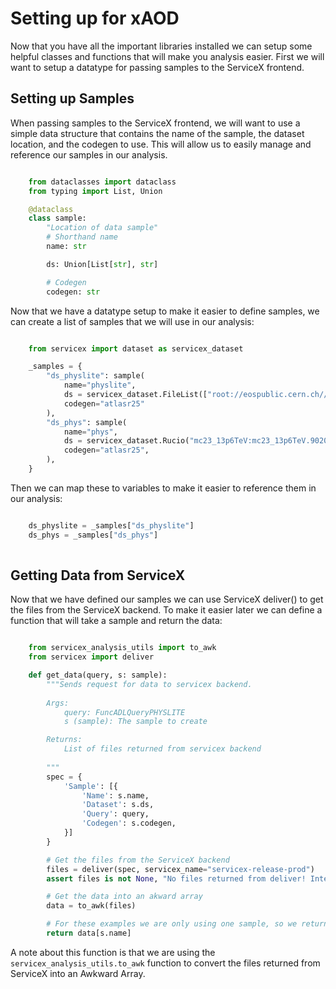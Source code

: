 # Setting up for xAOD

Now that you have all the important libraries installed we can setup some helpful classes and functions that will make you analysis easier.
First we will want to setup a datatype for passing samples to the ServiceX frontend.

## Setting up Samples

When passing samples to the ServiceX frontend, we will want to use a simple data structure that contains the name of the sample, the dataset location, 
and the codegen to use. This will allow us to easily manage and reference our samples in our analysis.

```python

    from dataclasses import dataclass
    from typing import List, Union

    @dataclass
    class sample:
        "Location of data sample"
        # Shorthand name
        name: str

        ds: Union[List[str], str]

        # Codegen
        codegen: str

```

Now that we have a datatype setup to make it easier to define samples, we can create a list of samples that we will use in our analysis:

```python

    from servicex import dataset as servicex_dataset

    _samples = {
        "ds_physlite": sample(
            name="physlite",
            ds = servicex_dataset.FileList(["root://eospublic.cern.ch//eos/opendata/atlas/rucio/mc20_13TeV/DAOD_PHYSLITE.37622528._000013.pool.root.1"]),
            codegen="atlasr25"
        ),
        "ds_phys": sample(
            name="phys",
            ds = servicex_dataset.Rucio("mc23_13p6TeV:mc23_13p6TeV.902046.QBHPy8EG_QBH_photonjet_n1_Mth7000.deriv.DAOD_PHYS.e8557_e8528_s4162_s4114_r14622_r14663_p6026_tid37642334_00"),
            codegen="atlasr25",
        ),
    }

```

Then we can map these to variables to make it easier to reference them in our analysis:

``` python

    ds_physlite = _samples["ds_physlite"]
    ds_phys = _samples["ds_phys"]
    
```

## Getting Data from ServiceX

Now that we have defined our samples we can use ServiceX deliver() to get the files from the ServiceX backend. To make it easier later we can define a 
function that will take a sample and return the data:

```python

    from servicex_analysis_utils import to_awk
    from servicex import deliver

    def get_data(query, s: sample):
        """Sends request for data to servicex backend.
        
        Args:
            query: FuncADLQueryPHYSLITE
            s (sample): The sample to create

        Returns:
            List of files returned from servicex backend
        
        """
        spec = {
            'Sample': [{
                'Name': s.name,
                'Dataset': s.ds,
                'Query': query,
                'Codegen': s.codegen,
            }]
        }

        # Get the files from the ServiceX backend
        files = deliver(spec, servicex_name="servicex-release-prod")
        assert files is not None, "No files returned from deliver! Internal error"

        # Get the data into an akward array
        data = to_awk(files)

        # For these examples we are only using one sample, so we return just the array, not the dictionary.
        return data[s.name]

```

A note about this function is that we are using the `servicex_analysis_utils.to_awk` function to convert the files returned from ServiceX into an Awkward Array.